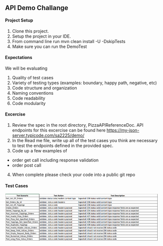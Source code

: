 ## API Demo Challange

#### Project Setup
1. Clone this project.
2. Setup the project in your IDE.
3. From command line run mvn clean install -U -DskipTests
5. Make sure you can run the DemoTest

#### Expectations
We will be evaluating
1. Quality of test cases
2. Variety  of testing types (examples: boundary, happy path, negative, etc)
3. Code structure and organization
4. Naming conventions
5. Code readability
6. Code modularity


#### Excercise
1. Review the spec in the root directory, PizzaAPIReferenceDoc.  API endpoints for this excercise can be found here
   https://my-json-server.typicode.com/sa2225/demo/
2. In the Read me file, write up all of the test cases you think are necessary to test the endpoints defined in the provided spec.
3. Code up a few examples of 
  - order get call including response validation
  - order post call
4. When complete please check your code into a public git repo

#### Test Cases
![image info](Test_Case.png)
  

